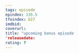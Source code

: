 ```yaml
---
tags: episode
epindex: 135.5
tfoindex: b27
imdbid: 
coverurl: 
title: "upcoming bonus episode
"releasedate: 
rating: ?
---
```


